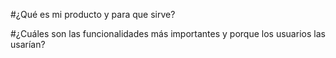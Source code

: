 

#¿Qué es mi producto y para que sirve?

#¿Cuáles son las funcionalidades más importantes y porque los usuarios las usarían?
